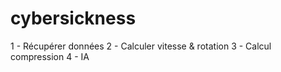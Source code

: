 # cybersickness

1 - Récupérer données
2 - Calculer vitesse & rotation
3 - Calcul compression
4 - IA

